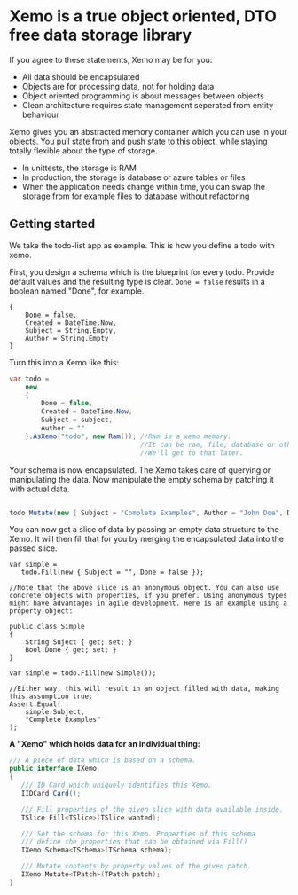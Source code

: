 ﻿# Xemo is a true object oriented, DTO free data storage library
If you agree to these statements, Xemo may be for you:
- All data should be encapsulated
- Objects are for processing data, not for holding data
- Object oriented programming is about messages between objects
- Clean architecture requires state management seperated from entity behaviour

Xemo gives you an abstracted memory container which you can use in your objects.
You pull state from and push state to this object, while staying totally flexible about the type of storage.
- In unittests, the storage is RAM
- In production, the storage is database or azure tables or files
- When the application needs change within time, you can swap the storage from for example files to database without refactoring

## Getting started
We take the todo-list app as example.
This is how you define a todo with xemo.

First, you design a schema which is the blueprint for every todo. Provide default values and the resulting type is clear. ```Done = false``` results in a boolean named "Done", for example.

```
{
    Done = false,
    Created = DateTime.Now,
    Subject = String.Empty,
    Author = String.Empty
}
```

Turn this into a Xemo like this:

```csharp
var todo =
    new
    {
        Done = false,
        Created = DateTime.Now,
        Subject = subject,
        Author = ""
    }.AsXemo("todo", new Ram()); //Ram is a xemo memory. 
                                 //It can be ram, file, database or others. 
                                 //We'll get to that later.
```

Your schema is now encapsulated. The Xemo takes care of querying or manipulating the data.
Now manipulate the empty schema by patching it with actual data.

```csharp

todo.Mutate(new { Subject = "Complete Examples", Author = "John Doe", Done = false });

```

You can now get a slice of data by passing an empty data structure to the Xemo. It will then fill that for you by merging the encapsulated data into the passed slice.

```
var simple =
   todo.Fill(new { Subject = "", Done = false });

//Note that the above slice is an anonymous object. You can also use concrete objects with properties, if you prefer. Using anonymous types might have advantages in agile development. Here is an example using a property object:

public class Simple
{
	String Suject { get; set; }
    Bool Done { get; set; }
}

var simple = todo.Fill(new Simple());

//Either way, this will result in an object filled with data, making this assumption true:
Assert.Equal(
    simple.Subject,
    "Complete Examples"
);

```




**A "Xemo" which holds data for an individual thing:**

```csharp
/// A piece of data which is based on a schema.
public interface IXemo
{
   /// ID Card which uniquely identifies this Xemo.
   IIDCard Card();

   /// Fill properties of the given slice with data available inside.
   TSlice Fill<TSlice>(TSlice wanted);

   /// Set the schema for this Xemo. Properties of this schema
   /// define the properties that can be obtained via Fill()
   IXemo Schema<TSchema>(TSchema schema);

   /// Mutate contents by property values of the given patch.
   IXemo Mutate<TPatch>(TPatch patch);
}

```

